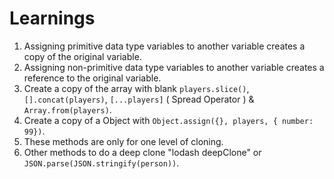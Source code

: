 # Learnings

1. Assigning primitive data type variables to another variable creates a copy of the original variable.
2. Assigning non-primitive data type variables to another variable creates a reference to the original variable.
3. Create a copy of the array with blank ```players.slice()```, ```[].concat(players)```, ```[...players]``` ( Spread Operator ) & ```Array.from(players)```.
4. Create a copy of a Object with ```Object.assign({}, players, { number: 99})```.
5. These methods are only for one level of cloning.
6. Other methods to do a deep clone "lodash deepClone" or ```JSON.parse(JSON.stringify(person))```.